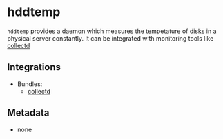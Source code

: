 # hddtemp

`hddtemp` provides a daemon which measures the tempetature of disks in a physical server constantly.
It can be integrated with monitoring tools like [collectd](https://collectd.org)

## Integrations

* Bundles:
  * [collectd](https://github.com/rullmann/bundlewrap-collectd)

## Metadata

* none
